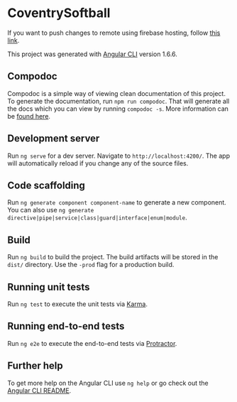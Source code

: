 # CoventrySoftball

If you want to push changes to remote using firebase hosting, follow [this link](https://scotch.io/tutorials/deploying-an-angular-cli-app-to-production-with-firebase).

This project was generated with [Angular CLI](https://github.com/angular/angular-cli) version 1.6.6.

## Compodoc

Compodoc is a simple way of viewing clean documentation of this project. To generate the documentation, run `npm run compodoc`. That will generate all the docs which you can view by running `compodoc -s`.
More information can be [found here](https://compodoc.github.io/website/guides/getting-started.html).

## Development server

Run `ng serve` for a dev server. Navigate to `http://localhost:4200/`. The app will automatically reload if you change any of the source files.

## Code scaffolding

Run `ng generate component component-name` to generate a new component. You can also use `ng generate directive|pipe|service|class|guard|interface|enum|module`.

## Build

Run `ng build` to build the project. The build artifacts will be stored in the `dist/` directory. Use the `-prod` flag for a production build.

## Running unit tests

Run `ng test` to execute the unit tests via [Karma](https://karma-runner.github.io).

## Running end-to-end tests

Run `ng e2e` to execute the end-to-end tests via [Protractor](http://www.protractortest.org/).

## Further help

To get more help on the Angular CLI use `ng help` or go check out the [Angular CLI README](https://github.com/angular/angular-cli/blob/master/README.md).
